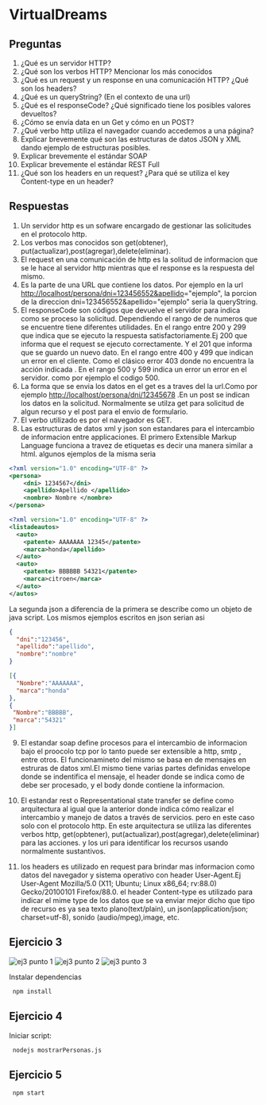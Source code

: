 # VirtualDreams

## Preguntas

1. ¿Qué es un servidor HTTP?
2. ¿Qué son los verbos HTTP? Mencionar los más conocidos
3. ¿Qué es un request y un response en una comunicación HTTP? ¿Qué son los headers?
4. ¿Qué es un queryString? (En el contexto de una url)
5. ¿Qué es el responseCode? ¿Qué significado tiene los posibles valores devueltos?
6. ¿Cómo se envía data en un Get y cómo en un POST?
7. ¿Qué verbo http utiliza el navegador cuando accedemos a una página?
8. Explicar brevemente qué son las estructuras de datos JSON y XML dando ejemplo de estructuras posibles.
9. Explicar brevemente el estándar SOAP
10. Explicar brevemente el estándar REST Full
11. ¿Qué son los headers en un request? ¿Para qué se utiliza el key Content-type en un header?

## Respuestas

1. Un servidor http es un sofware encargado de gestionar las solicitudes en el protocolo http.
2. Los  verbos mas conocidos son get(obtener), put(actualizar),post(agregar),delete(eliminar).
3. El request en una comunicación de http es la solitud de informacion que se le hace al servidor http mientras que el response es la respuesta del mismo.
4. Es la parte de una URL que contiene los datos. Por ejemplo en la url <http://localhost/persona/dni=123456552&apellido>="ejemplo", la porcion de la direccion dni=123456552&apellido="ejemplo" seria la queryString.
5. El responseCode son códigos que devuelve el servidor para indica como se  proceso la solicitud. Dependiendo el rango de de numeros que se encuentre tiene diferentes utilidades.
 En el rango entre 200 y 299 que indica que se ejecuto la respuesta satisfactoriamente.Ej 200 que informa que el request se ejecuto correctamente. Y el 201 que informa que se guardo un nuevo dato.
 En el rango entre 400 y 499 que indican un error en el cliente. Como el clásico error 403 donde no encuentra la acción indicada .
 En el rango 500 y 599  indica  un  error un error en el servidor. como por ejemplo el codigo 500.
6. La forma que  se envia los datos en el get es a traves del la url.Como por ejemplo <http://localhost/persona/dni/12345678> .En un post se indican los datos en la solicitud. Normalmente se utilza get para solicitud de algun recurso  y el post para el envio de formulario.
7. El verbo utilizado es por el navegador es GET.
8. Las estructuras de datos xml y json son estandares para el intercambio de informacion entre applicaciones.
   El primero Extensible Markup Language funciona a travez de etiquetas es decir una manera similar a html.
  algunos  ejemplos de la misma seria

  ```xml
  <?xml version="1.0" encoding="UTF-8" ?>
  <persona>
      <dni> 1234567</dni>
      <apellido>Apellido </apellido>
      <nombre> Nombre </nombre>
  </persona>

  <?xml version="1.0" encoding="UTF-8" ?>
  <listadeautos>
    <auto>
      <patente> AAAAAAA 12345</patente>
      <marca>honda</apellido>
    </auto>
    <auto>
      <patente> BBBBBB 54321</patente>
      <marca>citroen</marca>
    </auto>
  </autos>
 ```

 La segunda json a diferencia de la primera se describe como un objeto de java script. Los mismos ejemplos escritos en json serian asi

 ```json
 {
   "dni":"123456",
   "apellido":"apellido",
   "nombre":"nombre"
 }
```

 ```json
 [{
   "Nombre":"AAAAAAA",
   "marca":"honda"
 },
 {
  "Nombre":"BBBBB",
  "marca":"54321"
 }]
 ```

9. El estandar soap define procesos para el intercambio de informacion bajo el proocolo tcp por lo tanto puede ser extensible a http, smtp , entre otros. El funcionamineto del mismo se basa en de mensajes en estruras de datos xml.El mismo tiene varias partes definidas envelope donde se indentifica el mensaje, el header donde se indica como de debe ser procesado, y el body donde contiene la informacion.

10. El estandar rest o Representational state transfer se define como arquitectura al igual que la anterior donde indica cómo realizar el intercambio y manejo de datos a través de servicios. pero en este caso solo con el protocolo http. En este arquitectura se utiliza las diferentes verbos http, get(opbtener), put(actualizar),post(agregar),delete(eliminar) para las acciones. y los uri para identificar los recursos usando normalmente sustantivos.

11.  los headers es utilizado en request para brindar mas informacion como datos del navegador y sistema operativo con header User-Agent.Ej
User-Agent Mozilla/5.0 (X11; Ubuntu; Linux x86_64; rv:88.0) Gecko/20100101 Firefox/88.0.
el header Content-type es utilizado para indicar el mime type de los datos que se va enviar mejor dicho que tipo de recurso es ya sea texto plano(text/plain), un json(application/json; charset=utf-8), sonido (audio/mpeg),image, etc.


## Ejercicio 3


![ej3 punto 1](https://raw.githubusercontent.com/ebis19/VirtualDreams/main/ScreenShot/VirtualDream-postman-get.png)
![ej3 punto 2](https://raw.githubusercontent.com/ebis19/VirtualDreams/main/ScreenShot/VirtualDream-postman-post.png)
![ej3 punto 3](https://raw.githubusercontent.com/ebis19/VirtualDreams/main/ScreenShot/VirtualDream-postman-get-2.png)


Instalar dependencias

```bash
 npm install
```

## Ejercicio 4

 Iniciar script:

```bash
 nodejs mostrarPersonas.js
```

## Ejercicio 5

```bash
 npm start
```

